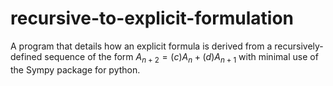 # recursive-to-explicit-formulation
A program that details how an explicit formula is derived from a recursively-defined sequence of the form $A_{n+2} = (c)A_n + (d)A_{n+1}$ with minimal use of the Sympy package for python.
